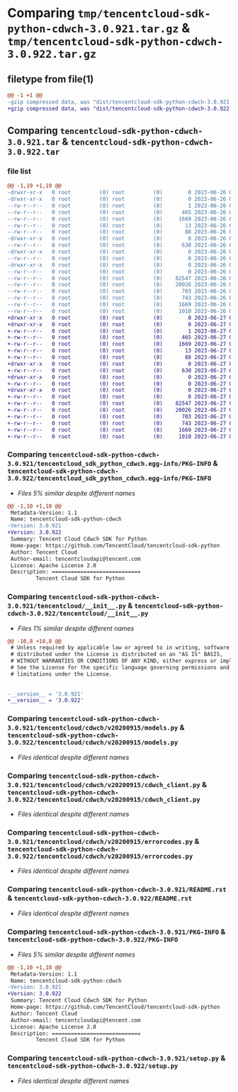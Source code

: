 # Comparing `tmp/tencentcloud-sdk-python-cdwch-3.0.921.tar.gz` & `tmp/tencentcloud-sdk-python-cdwch-3.0.922.tar.gz`

## filetype from file(1)

```diff
@@ -1 +1 @@
-gzip compressed data, was "dist/tencentcloud-sdk-python-cdwch-3.0.921.tar", last modified: Mon Jun 26 00:19:21 2023, max compression
+gzip compressed data, was "dist/tencentcloud-sdk-python-cdwch-3.0.922.tar", last modified: Tue Jun 27 00:19:45 2023, max compression
```

## Comparing `tencentcloud-sdk-python-cdwch-3.0.921.tar` & `tencentcloud-sdk-python-cdwch-3.0.922.tar`

### file list

```diff
@@ -1,19 +1,19 @@
-drwxr-xr-x   0 root         (0) root         (0)        0 2023-06-26 00:19:21.000000 tencentcloud-sdk-python-cdwch-3.0.921/
-drwxr-xr-x   0 root         (0) root         (0)        0 2023-06-26 00:19:21.000000 tencentcloud-sdk-python-cdwch-3.0.921/tencentcloud_sdk_python_cdwch.egg-info/
--rw-r--r--   0 root         (0) root         (0)        1 2023-06-26 00:19:21.000000 tencentcloud-sdk-python-cdwch-3.0.921/tencentcloud_sdk_python_cdwch.egg-info/dependency_links.txt
--rw-r--r--   0 root         (0) root         (0)      465 2023-06-26 00:19:21.000000 tencentcloud-sdk-python-cdwch-3.0.921/tencentcloud_sdk_python_cdwch.egg-info/SOURCES.txt
--rw-r--r--   0 root         (0) root         (0)     1669 2023-06-26 00:19:21.000000 tencentcloud-sdk-python-cdwch-3.0.921/tencentcloud_sdk_python_cdwch.egg-info/PKG-INFO
--rw-r--r--   0 root         (0) root         (0)       13 2023-06-26 00:19:21.000000 tencentcloud-sdk-python-cdwch-3.0.921/tencentcloud_sdk_python_cdwch.egg-info/top_level.txt
--rw-r--r--   0 root         (0) root         (0)       88 2023-06-26 00:19:21.000000 tencentcloud-sdk-python-cdwch-3.0.921/setup.cfg
-drwxr-xr-x   0 root         (0) root         (0)        0 2023-06-26 00:19:21.000000 tencentcloud-sdk-python-cdwch-3.0.921/tencentcloud/
--rw-r--r--   0 root         (0) root         (0)      630 2023-06-26 00:19:21.000000 tencentcloud-sdk-python-cdwch-3.0.921/tencentcloud/__init__.py
-drwxr-xr-x   0 root         (0) root         (0)        0 2023-06-26 00:19:21.000000 tencentcloud-sdk-python-cdwch-3.0.921/tencentcloud/cdwch/
--rw-r--r--   0 root         (0) root         (0)        0 2023-06-26 00:19:21.000000 tencentcloud-sdk-python-cdwch-3.0.921/tencentcloud/cdwch/__init__.py
-drwxr-xr-x   0 root         (0) root         (0)        0 2023-06-26 00:19:21.000000 tencentcloud-sdk-python-cdwch-3.0.921/tencentcloud/cdwch/v20200915/
--rw-r--r--   0 root         (0) root         (0)        0 2023-06-26 00:19:21.000000 tencentcloud-sdk-python-cdwch-3.0.921/tencentcloud/cdwch/v20200915/__init__.py
--rw-r--r--   0 root         (0) root         (0)    82547 2023-06-26 00:19:21.000000 tencentcloud-sdk-python-cdwch-3.0.921/tencentcloud/cdwch/v20200915/models.py
--rw-r--r--   0 root         (0) root         (0)    20026 2023-06-26 00:19:21.000000 tencentcloud-sdk-python-cdwch-3.0.921/tencentcloud/cdwch/v20200915/cdwch_client.py
--rw-r--r--   0 root         (0) root         (0)      703 2023-06-26 00:19:21.000000 tencentcloud-sdk-python-cdwch-3.0.921/tencentcloud/cdwch/v20200915/errorcodes.py
--rw-r--r--   0 root         (0) root         (0)      743 2023-06-26 00:19:21.000000 tencentcloud-sdk-python-cdwch-3.0.921/README.rst
--rw-r--r--   0 root         (0) root         (0)     1669 2023-06-26 00:19:21.000000 tencentcloud-sdk-python-cdwch-3.0.921/PKG-INFO
--rw-r--r--   0 root         (0) root         (0)     1010 2023-06-26 00:19:21.000000 tencentcloud-sdk-python-cdwch-3.0.921/setup.py
+drwxr-xr-x   0 root         (0) root         (0)        0 2023-06-27 00:19:45.000000 tencentcloud-sdk-python-cdwch-3.0.922/
+drwxr-xr-x   0 root         (0) root         (0)        0 2023-06-27 00:19:45.000000 tencentcloud-sdk-python-cdwch-3.0.922/tencentcloud_sdk_python_cdwch.egg-info/
+-rw-r--r--   0 root         (0) root         (0)        1 2023-06-27 00:19:45.000000 tencentcloud-sdk-python-cdwch-3.0.922/tencentcloud_sdk_python_cdwch.egg-info/dependency_links.txt
+-rw-r--r--   0 root         (0) root         (0)      465 2023-06-27 00:19:45.000000 tencentcloud-sdk-python-cdwch-3.0.922/tencentcloud_sdk_python_cdwch.egg-info/SOURCES.txt
+-rw-r--r--   0 root         (0) root         (0)     1669 2023-06-27 00:19:45.000000 tencentcloud-sdk-python-cdwch-3.0.922/tencentcloud_sdk_python_cdwch.egg-info/PKG-INFO
+-rw-r--r--   0 root         (0) root         (0)       13 2023-06-27 00:19:45.000000 tencentcloud-sdk-python-cdwch-3.0.922/tencentcloud_sdk_python_cdwch.egg-info/top_level.txt
+-rw-r--r--   0 root         (0) root         (0)       88 2023-06-27 00:19:45.000000 tencentcloud-sdk-python-cdwch-3.0.922/setup.cfg
+drwxr-xr-x   0 root         (0) root         (0)        0 2023-06-27 00:19:45.000000 tencentcloud-sdk-python-cdwch-3.0.922/tencentcloud/
+-rw-r--r--   0 root         (0) root         (0)      630 2023-06-27 00:19:45.000000 tencentcloud-sdk-python-cdwch-3.0.922/tencentcloud/__init__.py
+drwxr-xr-x   0 root         (0) root         (0)        0 2023-06-27 00:19:45.000000 tencentcloud-sdk-python-cdwch-3.0.922/tencentcloud/cdwch/
+-rw-r--r--   0 root         (0) root         (0)        0 2023-06-27 00:19:45.000000 tencentcloud-sdk-python-cdwch-3.0.922/tencentcloud/cdwch/__init__.py
+drwxr-xr-x   0 root         (0) root         (0)        0 2023-06-27 00:19:45.000000 tencentcloud-sdk-python-cdwch-3.0.922/tencentcloud/cdwch/v20200915/
+-rw-r--r--   0 root         (0) root         (0)        0 2023-06-27 00:19:45.000000 tencentcloud-sdk-python-cdwch-3.0.922/tencentcloud/cdwch/v20200915/__init__.py
+-rw-r--r--   0 root         (0) root         (0)    82547 2023-06-27 00:19:45.000000 tencentcloud-sdk-python-cdwch-3.0.922/tencentcloud/cdwch/v20200915/models.py
+-rw-r--r--   0 root         (0) root         (0)    20026 2023-06-27 00:19:45.000000 tencentcloud-sdk-python-cdwch-3.0.922/tencentcloud/cdwch/v20200915/cdwch_client.py
+-rw-r--r--   0 root         (0) root         (0)      703 2023-06-27 00:19:45.000000 tencentcloud-sdk-python-cdwch-3.0.922/tencentcloud/cdwch/v20200915/errorcodes.py
+-rw-r--r--   0 root         (0) root         (0)      743 2023-06-27 00:19:45.000000 tencentcloud-sdk-python-cdwch-3.0.922/README.rst
+-rw-r--r--   0 root         (0) root         (0)     1669 2023-06-27 00:19:45.000000 tencentcloud-sdk-python-cdwch-3.0.922/PKG-INFO
+-rw-r--r--   0 root         (0) root         (0)     1010 2023-06-27 00:19:45.000000 tencentcloud-sdk-python-cdwch-3.0.922/setup.py
```

### Comparing `tencentcloud-sdk-python-cdwch-3.0.921/tencentcloud_sdk_python_cdwch.egg-info/PKG-INFO` & `tencentcloud-sdk-python-cdwch-3.0.922/tencentcloud_sdk_python_cdwch.egg-info/PKG-INFO`

 * *Files 5% similar despite different names*

```diff
@@ -1,10 +1,10 @@
 Metadata-Version: 1.1
 Name: tencentcloud-sdk-python-cdwch
-Version: 3.0.921
+Version: 3.0.922
 Summary: Tencent Cloud Cdwch SDK for Python
 Home-page: https://github.com/TencentCloud/tencentcloud-sdk-python
 Author: Tencent Cloud
 Author-email: tencentcloudapi@tencent.com
 License: Apache License 2.0
 Description: ============================
         Tencent Cloud SDK for Python
```

### Comparing `tencentcloud-sdk-python-cdwch-3.0.921/tencentcloud/__init__.py` & `tencentcloud-sdk-python-cdwch-3.0.922/tencentcloud/__init__.py`

 * *Files 1% similar despite different names*

```diff
@@ -10,8 +10,8 @@
 # Unless required by applicable law or agreed to in writing, software
 # distributed under the License is distributed on an "AS IS" BASIS,
 # WITHOUT WARRANTIES OR CONDITIONS OF ANY KIND, either express or implied.
 # See the License for the specific language governing permissions and
 # limitations under the License.
 
 
-__version__ = '3.0.921'
+__version__ = '3.0.922'
```

### Comparing `tencentcloud-sdk-python-cdwch-3.0.921/tencentcloud/cdwch/v20200915/models.py` & `tencentcloud-sdk-python-cdwch-3.0.922/tencentcloud/cdwch/v20200915/models.py`

 * *Files identical despite different names*

### Comparing `tencentcloud-sdk-python-cdwch-3.0.921/tencentcloud/cdwch/v20200915/cdwch_client.py` & `tencentcloud-sdk-python-cdwch-3.0.922/tencentcloud/cdwch/v20200915/cdwch_client.py`

 * *Files identical despite different names*

### Comparing `tencentcloud-sdk-python-cdwch-3.0.921/tencentcloud/cdwch/v20200915/errorcodes.py` & `tencentcloud-sdk-python-cdwch-3.0.922/tencentcloud/cdwch/v20200915/errorcodes.py`

 * *Files identical despite different names*

### Comparing `tencentcloud-sdk-python-cdwch-3.0.921/README.rst` & `tencentcloud-sdk-python-cdwch-3.0.922/README.rst`

 * *Files identical despite different names*

### Comparing `tencentcloud-sdk-python-cdwch-3.0.921/PKG-INFO` & `tencentcloud-sdk-python-cdwch-3.0.922/PKG-INFO`

 * *Files 5% similar despite different names*

```diff
@@ -1,10 +1,10 @@
 Metadata-Version: 1.1
 Name: tencentcloud-sdk-python-cdwch
-Version: 3.0.921
+Version: 3.0.922
 Summary: Tencent Cloud Cdwch SDK for Python
 Home-page: https://github.com/TencentCloud/tencentcloud-sdk-python
 Author: Tencent Cloud
 Author-email: tencentcloudapi@tencent.com
 License: Apache License 2.0
 Description: ============================
         Tencent Cloud SDK for Python
```

### Comparing `tencentcloud-sdk-python-cdwch-3.0.921/setup.py` & `tencentcloud-sdk-python-cdwch-3.0.922/setup.py`

 * *Files identical despite different names*

